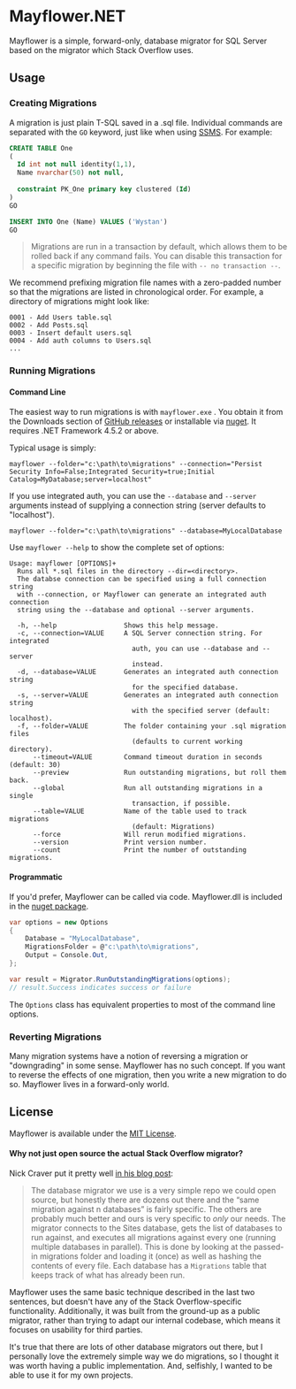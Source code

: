 # Mayflower.NET

Mayflower is a simple, forward-only, database migrator for SQL Server based on the migrator which Stack Overflow uses.

## Usage

### Creating Migrations

A migration is just plain T-SQL saved in a .sql file. Individual commands are separated with the `GO` keyword, just like when using [SSMS](https://msdn.microsoft.com/en-us/library/mt238290.aspx). For example:

```sql
CREATE TABLE One
(
  Id int not null identity(1,1),
  Name nvarchar(50) not null,
  
  constraint PK_One primary key clustered (Id)
)
GO

INSERT INTO One (Name) VALUES ('Wystan')
GO
```

> Migrations are run in a transaction by default, which allows them to be rolled back if any command fails. You can disable this transaction for a specific migration by beginning the file with `-- no transaction --`.

We recommend prefixing migration file names with a zero-padded number so that the migrations are listed in chronological order. For example, a directory of migrations might look like:

```
0001 - Add Users table.sql
0002 - Add Posts.sql
0003 - Insert default users.sql
0004 - Add auth columns to Users.sql
...
```

### Running Migrations

#### Command Line

The easiest way to run migrations is with `mayflower.exe` . You obtain it from the Downloads section of [GitHub releases](https://github.com/bretcope/Mayflower.NET/releases) or installable via [nuget](https://www.nuget.org/packages/Mayflower/). It requires .NET Framework 4.5.2 or above.

Typical usage is simply:

```
mayflower --folder="c:\path\to\migrations" --connection="Persist Security Info=False;Integrated Security=true;Initial Catalog=MyDatabase;server=localhost"
```

If you use integrated auth, you can use the `--database` and `--server` arguments instead of supplying a connection string (server defaults to "localhost").

```
mayflower --folder="c:\path\to\migrations" --database=MyLocalDatabase
```

Use `mayflower --help` to show the complete set of options:

```
Usage: mayflower [OPTIONS]+
  Runs all *.sql files in the directory --dir=<directory>.
  The databse connection can be specified using a full connection string
  with --connection, or Mayflower can generate an integrated auth connection
  string using the --database and optional --server arguments.

  -h, --help                 Shows this help message.
  -c, --connection=VALUE     A SQL Server connection string. For integrated
                               auth, you can use --database and --server
                               instead.
  -d, --database=VALUE       Generates an integrated auth connection string
                               for the specified database.
  -s, --server=VALUE         Generates an integrated auth connection string
                               with the specified server (default: localhost).
  -f, --folder=VALUE         The folder containing your .sql migration files
                               (defaults to current working directory).
      --timeout=VALUE        Command timeout duration in seconds (default: 30)
      --preview              Run outstanding migrations, but roll them back.
      --global               Run all outstanding migrations in a single
                               transaction, if possible.
      --table=VALUE          Name of the table used to track migrations
                               (default: Migrations)
      --force                Will rerun modified migrations.
      --version              Print version number.
      --count                Print the number of outstanding migrations.
```

#### Programmatic

If you'd prefer, Mayflower can be called via code. Mayflower.dll is included in the [nuget package](https://www.nuget.org/packages/Mayflower/).

```csharp
var options = new Options
{
    Database = "MyLocalDatabase",
    MigrationsFolder = @"c:\path\to\migrations",
    Output = Console.Out,
};

var result = Migrator.RunOutstandingMigrations(options);
// result.Success indicates success or failure
```

The `Options` class has equivalent properties to most of the command line options.

### Reverting Migrations

Many migration systems have a notion of reversing a migration or "downgrading" in some sense. Mayflower has no such concept. If you want to reverse the effects of one migration, then you write a new migration to do so. Mayflower lives in a forward-only world.

## License

Mayflower is available under the [MIT License](https://github.com/bretcope/Mayflower.NET/blob/master/LICENSE.MIT).

#### Why not just open source the actual Stack Overflow migrator?

Nick Craver put it pretty well [in his blog post](https://nickcraver.com/blog/2016/05/03/stack-overflow-how-we-do-deployment-2016-edition/#database-migrations):

> The database migrator we use is a very simple repo we could open source, but honestly there are dozens out there and the “same migration against n databases” is fairly specific. The others are probably much better and ours is very specific to *only* our needs. The migrator connects to the Sites database, gets the list of databases to run against, and executes all migrations against every one (running multiple databases in parallel). This is done by looking at the passed-in migrations folder and loading it (once) as well as hashing the contents of every file. Each database has a `Migrations` table that keeps track of what has already been run.

Mayflower uses the same basic technique described in the last two sentences, but doesn't have any of the Stack Overflow-specific functionality. Additionally, it was built from the ground-up as a public migrator, rather than trying to adapt our internal codebase, which means it focuses on usability for third parties.

It's true that there are lots of other database migrators out there, but I personally love the extremely simple way we do migrations, so I thought it was worth having a public implementation. And, selfishly, I wanted to be able to use it for my own projects.
